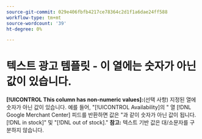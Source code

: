 ```yaml
---
source-git-commit: 029e406fbfb4217ce78364c2d1f1a6dae24ff588
workflow-type: tm+mt
source-wordcount: '39'
ht-degree: 0%

---
```

# 텍스트 광고 템플릿 - 이 열에는 숫자가 아닌 값이 있습니다.

**[!UICONTROL This column has non-numeric values]:**(선택 사항) 지정된 열에 숫자가 아닌 값이 있습니다. 예를 들어, &quot;[!UICONTROL Availability]의 &quot; 열 [!DNL Google Merchant Center] 피드를 반환하면 값은 &quot;과 같이 숫자가 아닌 값이 됩니다.[!DNL in stock]&quot; 및 &quot;[!DNL out of stock].&quot; **참고:** 텍스트 기반 값은 대/소문자를 구분하지 않습니다.
